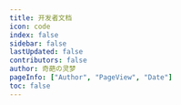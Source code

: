 ```yaml
---
title: 开发者文档
icon: code
index: false
sidebar: false
lastUpdated: false
contributors: false
author: 奇葩の灵梦
pageInfo: ["Author", "PageView", "Date"]
toc: false
---
```


<Catalog></Catalog>